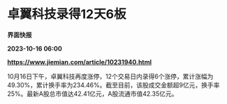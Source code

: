 # 卓翼科技录得12天6板
**界面快报**

**2023-10-16 06:00**

**https://www.jiemian.com/article/10231940.html**

10月16日下午，卓翼科技再度涨停，12个交易日内录得6个涨停，累计涨幅为49.30%，累计换手率为234.46%。截至目前，该股成交金额超9亿元，换手率25%。最新A股总市值达42.41亿元，A股流通市值42.35亿元。
